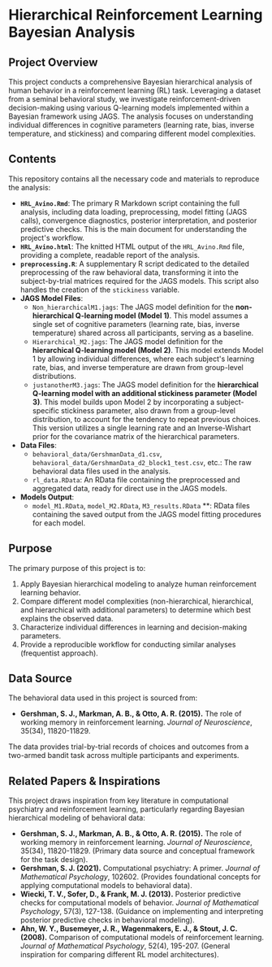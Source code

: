 # Hierarchical Reinforcement Learning Bayesian Analysis

## Project Overview

This project conducts a comprehensive Bayesian hierarchical analysis of human behavior in a reinforcement learning (RL) task. Leveraging a dataset from a seminal behavioral study, we investigate reinforcement-driven decision-making using various Q-learning models implemented within a Bayesian framework using JAGS. The analysis focuses on understanding individual differences in cognitive parameters (learning rate, bias, inverse temperature, and stickiness) and comparing different model complexities.

## Contents

This repository contains all the necessary code and materials to reproduce the analysis:

* **`HRL_Avino.Rmd`**: The primary R Markdown script containing the full analysis, including data loading, preprocessing, model fitting (JAGS calls), convergence diagnostics, posterior interpretation, and posterior predictive checks. This is the main document for understanding the project's workflow.
* **`HRL_Avino.html`**: The knitted HTML output of the `HRL_Avino.Rmd` file, providing a complete, readable report of the analysis.
* **`preprocessing.R`**: A supplementary R script dedicated to the detailed preprocessing of the raw behavioral data, transforming it into the subject-by-trial matrices required for the JAGS models. This script also handles the creation of the `stickiness` variable.
* **JAGS Model Files**:
    * `Non_hierarchicalM1.jags`: The JAGS model definition for the **non-hierarchical Q-learning model (Model 1)**. This model assumes a single set of cognitive parameters (learning rate, bias, inverse temperature) shared across all participants, serving as a baseline.
    * `Hierarchical_M2.jags`: The JAGS model definition for the **hierarchical Q-learning model (Model 2)**. This model extends Model 1 by allowing individual differences, where each subject's learning rate, bias, and inverse temperature are drawn from group-level distributions.
    * `justanotherM3.jags`: The JAGS model definition for the **hierarchical Q-learning model with an additional stickiness parameter (Model 3)**. This model builds upon Model 2 by incorporating a subject-specific stickiness parameter, also drawn from a group-level distribution, to account for the tendency to repeat previous choices. This version utilizes a single learning rate and an Inverse-Wishart prior for the covariance matrix of the hierarchical parameters.
* **Data Files**:
    * `behavioral_data/GershmanData_d1.csv`, `behavioral_data/GershmanData_d2_block1_test.csv`, etc.: The raw behavioral data files used in the analysis.
    * `rl_data.RData`: An RData file containing the preprocessed and aggregated data, ready for direct use in the JAGS models.
* **Models Output**:
   * `model_M1.RData`, `model_M2.RData`, `M3_results.RData` **: RData files containing the saved output from the JAGS model fitting procedures for each model.

## Purpose

The primary purpose of this project is to:
1.  Apply Bayesian hierarchical modeling to analyze human reinforcement learning behavior.
2.  Compare different model complexities (non-hierarchical, hierarchical, and hierarchical with additional parameters) to determine which best explains the observed data.
3.  Characterize individual differences in learning and decision-making parameters.
4.  Provide a reproducible workflow for conducting similar analyses (frequentist approach).

## Data Source

The behavioral data used in this project is sourced from:
* **Gershman, S. J., Markman, A. B., & Otto, A. R. (2015).** The role of working memory in reinforcement learning. *Journal of Neuroscience*, 35(34), 11820-11829.

The data provides trial-by-trial records of choices and outcomes from a two-armed bandit task across multiple participants and experiments.

## Related Papers & Inspirations

This project draws inspiration from key literature in computational psychiatry and reinforcement learning, particularly regarding Bayesian hierarchical modeling of behavioral data:

* **Gershman, S. J., Markman, A. B., & Otto, A. R. (2015).** The role of working memory in reinforcement learning. *Journal of Neuroscience*, 35(34), 11820-11829. (Primary data source and conceptual framework for the task design).
* **Gershman, S. J. (2021).** Computational psychiatry: A primer. *Journal of Mathematical Psychology*, 102602. (Provides foundational concepts for applying computational models to behavioral data).
* **Wiecki, T. V., Sofer, D., & Frank, M. J. (2013).** Posterior predictive checks for computational models of behavior. *Journal of Mathematical Psychology*, 57(3), 127-138. (Guidance on implementing and interpreting posterior predictive checks in behavioral modeling).
* **Ahn, W. Y., Busemeyer, J. R., Wagenmakers, E. J., & Stout, J. C. (2008).** Comparison of computational models of reinforcement learning. *Journal of Mathematical Psychology*, 52(4), 195-207. (General inspiration for comparing different RL model architectures).

